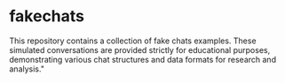 # fakechats
This repository contains a collection of fake chats examples. These simulated conversations are provided strictly for educational purposes, demonstrating various chat structures and data formats for research and analysis."
